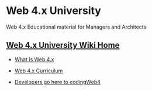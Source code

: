 # Web 4.x University
Web 4.x Educational material for Managers and Architects 

## [Web 4.x University Wiki Home](https://github.com/web4x/codingWeb4/wiki/Web-4.x-Home)

- [What is Web 4.x](https://github.com/web4x/codingWeb4/wiki/Web-4.x-Home)
- [Web 4.x Curriculum](https://github.com/web4x/codingWeb4/wiki/Web-4.x-Curriculum)


- [Developers go here to codingWeb4](https://github.com/web4x/codingWeb4)
